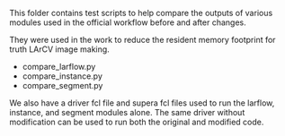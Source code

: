This folder contains test scripts to help compare the outputs of various modules used in the official workflow before and after changes.

They were used in the work to reduce the resident memory footprint for truth LArCV image making.

* compare_larflow.py
* compare_instance.py
* compare_segment.py

We also have a driver fcl file and supera fcl files used to run the larflow, instance, and segment modules alone.
The same driver without modification can be used to run both the original and modified code.